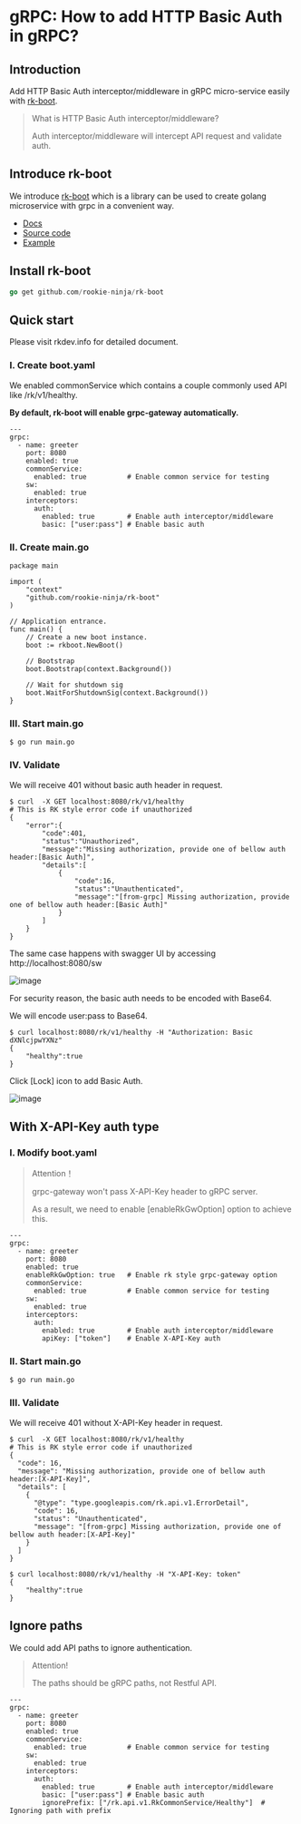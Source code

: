 # gRPC: How to add HTTP Basic Auth in gRPC?

## Introduction
Add HTTP Basic Auth interceptor/middleware in gRPC micro-service easily with [rk-boot](https://github.com/rookie-ninja/rk-boot).

> What is HTTP Basic Auth interceptor/middleware?
>
> Auth interceptor/middleware will intercept API request and validate auth.

## Introduce rk-boot
We introduce [rk-boot](https://github.com/rookie-ninja/rk-boot) which is a library can be used to create golang microservice with grpc in a convenient way.
- [Docs](https://rkdev.info/docs/bootstrapper/getting-started/grpc-golang/)
- [Source code](https://github.com/rookie-ninja/rk-boot)
- [Example](https://github.com/rookie-ninja/rk-demo/tree/master/grpc/getting-started)

## Install rk-boot
```go
go get github.com/rookie-ninja/rk-boot
```

## Quick start
Please visit rkdev.info for detailed document.

### I. Create boot.yaml
We enabled commonService which contains a couple commonly used API like /rk/v1/healthy.

**By default, rk-boot will enable grpc-gateway automatically.**

```
---
grpc:
  - name: greeter
    port: 8080
    enabled: true
    commonService:
      enabled: true          # Enable common service for testing
    sw:
      enabled: true
    interceptors:
      auth:
        enabled: true        # Enable auth interceptor/middleware
        basic: ["user:pass"] # Enable basic auth
```

### II. Create main.go 
```
package main

import (
	"context"
	"github.com/rookie-ninja/rk-boot"
)

// Application entrance.
func main() {
	// Create a new boot instance.
	boot := rkboot.NewBoot()

	// Bootstrap
	boot.Bootstrap(context.Background())

	// Wait for shutdown sig
	boot.WaitForShutdownSig(context.Background())
}
```

### III. Start main.go
```
$ go run main.go
```

### IV. Validate
We will receive 401 without basic auth header in request.

```
$ curl  -X GET localhost:8080/rk/v1/healthy
# This is RK style error code if unauthorized
{
    "error":{
        "code":401,
        "status":"Unauthorized",
        "message":"Missing authorization, provide one of bellow auth header:[Basic Auth]",
        "details":[
            {
                "code":16,
                "status":"Unauthenticated",
                "message":"[from-grpc] Missing authorization, provide one of bellow auth header:[Basic Auth]"
            }
        ]
    }
}
```

The same case happens with swagger UI by accessing http://localhost:8080/sw

![image](img/grpc-auth-error.png)

For security reason, the basic auth needs to be encoded with Base64.

We will encode user:pass to Base64.

```
$ curl localhost:8080/rk/v1/healthy -H "Authorization: Basic dXNlcjpwYXNz"
{
    "healthy":true
}
```

Click [Lock] icon to add Basic Auth.

![image](img/grpc-auth-succ.png)

## With X-API-Key auth type 
### I. Modify boot.yaml

> Attention！
>
> grpc-gateway won't pass X-API-Key header to gRPC server.
>
> As a result, we need to enable [enableRkGwOption] option to achieve this.

```
---
grpc:
  - name: greeter
    port: 8080
    enabled: true
    enableRkGwOption: true   # Enable rk style grpc-gateway option
    commonService:
      enabled: true          # Enable common service for testing
    sw:
      enabled: true
    interceptors:
      auth:
        enabled: true        # Enable auth interceptor/middleware
        apiKey: ["token"]    # Enable X-API-Key auth
```

### II. Start main.go
```
$ go run main.go
```

### III. Validate
We will receive 401 without X-API-Key header in request.

```
$ curl  -X GET localhost:8080/rk/v1/healthy
# This is RK style error code if unauthorized
{
  "code": 16,
  "message": "Missing authorization, provide one of bellow auth header:[X-API-Key]",
  "details": [
    {
      "@type": "type.googleapis.com/rk.api.v1.ErrorDetail",
      "code": 16,
      "status": "Unauthenticated",
      "message": "[from-grpc] Missing authorization, provide one of bellow auth header:[X-API-Key]"
    }
  ]
}
```

```
$ curl localhost:8080/rk/v1/healthy -H "X-API-Key: token"
{
    "healthy":true
}
```

## Ignore paths
We could add API paths to ignore authentication.

> Attention!
>
> The paths should be gRPC paths, not Restful API.

```
---
grpc:
  - name: greeter
    port: 8080
    enabled: true
    commonService:
      enabled: true          # Enable common service for testing
    sw:
      enabled: true
    interceptors:
      auth:
        enabled: true        # Enable auth interceptor/middleware
        basic: ["user:pass"] # Enable basic auth
        ignorePrefix: ["/rk.api.v1.RkCommonService/Healthy"]  # Ignoring path with prefix
```


